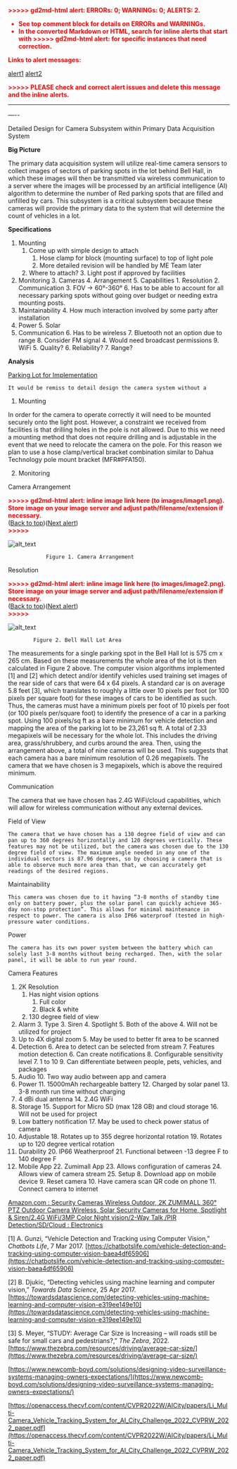 <!-- Output copied to clipboard! -->

<!-----

You have some errors, warnings, or alerts. If you are using reckless mode, turn it off to see inline alerts.
* ERRORs: 0
* WARNINGs: 0
* ALERTS: 2

Conversion time: 1.891 seconds.


Using this Markdown file:

1. Paste this output into your source file.
2. See the notes and action items below regarding this conversion run.
3. Check the rendered output (headings, lists, code blocks, tables) for proper
   formatting and use a linkchecker before you publish this page.

Conversion notes:

* Docs to Markdown version 1.0β33
* Wed Nov 09 2022 18:38:11 GMT-0800 (PST)
* Source doc: Counting Sensor Detail Design
* This document has images: check for >>>>>  gd2md-html alert:  inline image link in generated source and store images to your server. NOTE: Images in exported zip file from Google Docs may not appear in  the same order as they do in your doc. Please check the images!

----->


<p style="color: red; font-weight: bold">>>>>>  gd2md-html alert:  ERRORs: 0; WARNINGs: 0; ALERTS: 2.</p>
<ul style="color: red; font-weight: bold"><li>See top comment block for details on ERRORs and WARNINGs. <li>In the converted Markdown or HTML, search for inline alerts that start with >>>>>  gd2md-html alert:  for specific instances that need correction.</ul>

<p style="color: red; font-weight: bold">Links to alert messages:</p><a href="#gdcalert1">alert1</a>
<a href="#gdcalert2">alert2</a>

<p style="color: red; font-weight: bold">>>>>> PLEASE check and correct alert issues and delete this message and the inline alerts.<hr></p>


—--

Detailed Design for Camera Subsystem within Primary Data Acquisition System

**Big Picture**

The primary data acquisition system will utilize real-time camera sensors to collect images of sectors of parking spots in the lot behind Bell Hall, in which these images will then be transmitted via wireless communication to a server where the images will be processed by an artificial intelligence (AI) algorithm to determine the number of Red parking spots that are filled and unfilled by cars. This subsystem is a critical subsystem because these cameras will provide the primary data to the system that will determine the count of vehicles in a lot. 

**Specifications**



1. Mounting
    1. Come up with simple design to attach
        1. Hose clamp for block (mounting surface) to top of light pole
        2. More detailed revision will be handled by ME Team later
    2. Where to attach?
        3. Light post if approved by facilities
2. Monitoring
    3. Cameras
        4. Arrangement
        5. Capabilities
            1. Resolution
            2. Communication
            3. FOV -> 60°-360°
        6. Has to be able to account for all necessary parking spots without going over budget or needing extra mounting posts.
3. Maintainability
    4. How much interaction involved by some party after installation
4. Power
    5. Solar
5. Communication
    6. Has to be wireless
        7. Bluetooth not an option due to range	
        8. Consider FM signal
            4. Would need broadcast permissions
        9. WiFi
            5. Quality?
            6. Reliability?
            7. Range?

**Analysis**

<span style="text-decoration:underline;">Parking Lot for Implementation</span>

	It would be remiss to detail design the camera system without a 



1. Mounting

In order for the camera to operate correctly it will need to be mounted securely onto the light post. However, a constraint we received from facilities is that drilling holes in the pole is not allowed. Due to this we need a mounting method that does not require drilling and is adjustable in the event that we need to relocate the camera on the pole. For this reason we plan to use a hose clamp/vertical bracket combination similar to Dahua Technology pole mount bracket (MFR#PFA150).



2. Monitoring

Camera Arrangement

<p id="gdcalert1" ><span style="color: red; font-weight: bold">>>>>>  gd2md-html alert: inline image link here (to images/image1.png). Store image on your image server and adjust path/filename/extension if necessary. </span><br>(<a href="#">Back to top</a>)(<a href="#gdcalert2">Next alert</a>)<br><span style="color: red; font-weight: bold">>>>>> </span></p>


![alt_text](images/image1.png "image_tooltip")



            	Figure 1. Camera Arrangement

Resolution			

<p id="gdcalert2" ><span style="color: red; font-weight: bold">>>>>>  gd2md-html alert: inline image link here (to images/image2.png). Store image on your image server and adjust path/filename/extension if necessary. </span><br>(<a href="#">Back to top</a>)(<a href="#gdcalert3">Next alert</a>)<br><span style="color: red; font-weight: bold">>>>>> </span></p>


![alt_text](images/image2.png "image_tooltip")



            Figure 2. Bell Hall Lot Area

The measurements for a single parking spot in the Bell Hall lot is 575 cm x 265 cm. Based on these measurements the whole area of the lot is then calculated in Figure 2 above.  The computer vision algorithms implemented [1] and [2] which detect and/or identify vehicles used training set images of the rear side of cars that were 64 x 64 pixels. A standard car is on average 5.8 feet [3], which translates to roughly a little over 10 pixels per foot (or 100 pixels per square foot) for these images of cars to be identified as such. Thus, the cameras must have a minimum pixels per foot of 10 pixels per foot (or 100 pixels per/square foot) to identify the presence of a car in a parking spot. Using 100 pixels/sq ft as a bare minimum for vehicle detection and mapping the area of the parking lot to be 23,261 sq ft. A total of 2.33 megapixels will be necessary for the whole lot. This includes the driving area, grass/shrubbery, and curbs around the area. Then, using the arrangement above, a total of nine cameras will be used. This suggests that each camera has a bare minimum resolution of 0.26 megapixels. The camera that we have chosen is 3 megapixels, which is above the required minimum.

Communication

The camera that we have chosen has 2.4G WiFi/cloud capabilities, which will allow for wireless communication without any external devices.

Field of View

	The camera that we have chosen has a 130 degree field of view and can pan up to 360 degrees horizontally and 120 degrees vertically. These features may not be utilized, but the camera was chosen due to the 130 degree field of view. The maximum angle needed in any one of the individual sectors is 87.96 degrees, so by choosing a camera that is able to observe much more area than that, we can accurately get readings of the desired regions. 

Maintainability

	This camera was chosen due to it having “3-8 months of standby time only on battery power, plus the solar panel can quickly achieve 365-day non-stop protection”. This allows for minimal maintenance in respect to power. The camera is also IP66 waterproof (tested in high-pressure water conditions. 

Power

	The camera has its own power system between the battery which can solely last 3-8 months without being recharged. Then, with the solar panel, it will be able to run year round. 

Camera Features



1. 2K Resolution
    1. Has night vision options
        1. Full color
        2. Black & white
    2. 130 degree field of view
2. Alarm
    3. Type
        3. Siren
        4. Spotlight
        5. Both of the above
    4. Will not be utilized for project
3. Up to 4X digital zoom
    5. May be used to better fit area to be scanned
4. Detection
    6. Area to detect can be selected from stream
    7. Features motion detection
        6. Can create notifications
    8. Configurable sensitivity level
        7. 1 to 10
    9. Can differentiate between people, pets, vehicles, and packages
5. Audio
    10. Two way audio between app and camera
6. Power
    11. 15000mAh rechargeable battery
    12. Charged by solar panel
    13. 3-8 month run time without charging
7. 4 dBi dual antenna
    14. 2.4G WiFi
8. Storage
    15. Support for Micro SD (max 128 GB) and cloud storage
    16. Will not be used for project
9. Low battery notification
    17. May be used to check power status of camera
10. Adjustable
    18. Rotates up to 355 degree horizontal rotation
    19. Rotates up to 120 degree vertical rotation
11. Durability
    20. IP66 Weatherproof
    21. Functional between -13 degree F to 140 degree F
12. Mobile App
    22. Zumimall App
    23. Allows configuration of cameras
    24. Allows view of camera stream
    25. Setup
        8. Download app on mobile device
        9. Reset camera
        10. Have camera scan QR code on phone
        11. Connect camera to internet

[Amazon.com : Security Cameras Wireless Outdoor, 2K ZUMIMALL 360° PTZ Outdoor Camera Wireless, Solar Security Cameras for Home, Spotlight & Siren/2.4G WiFi/3MP Color Night vision/2-Way Talk /PIR Detection/SD/Cloud : Electronics](https://www.amazon.com/Zumimall-Security-Detection-Waterproof-Encrypted/dp/B092HPZJD5/ref=sr_1_2?crid=2ZK6O8X21WVLW&keywords=120%2Bdegree%2Boutdoor%2Bcamera&qid=1668026837&sprefix=%2Caps%2C81&sr=8-2&th=1)

[1] A. Gunzi, “Vehicle Detection and Tracking using Computer Vision,” _Chatbots Life_, 7 Mar 2017. [https://chatbotslife.com/vehicle-detection-and-tracking-using-computer-vision-baea4df65906](https://chatbotslife.com/vehicle-detection-and-tracking-using-computer-vision-baea4df65906)

[2] B. Djukic, “Detecting vehicles using machine learning and computer vision,” _Towards Data Science_, 25 Apr 2017. [https://towardsdatascience.com/detecting-vehicles-using-machine-learning-and-computer-vision-e319ee149e10](https://towardsdatascience.com/detecting-vehicles-using-machine-learning-and-computer-vision-e319ee149e10)

[3] S. Meyer, “STUDY: Average Car Size is Increasing – will roads still be safe for small cars and pedestrians?,” _The Zebra_, 2022. [https://www.thezebra.com/resources/driving/average-car-size/](https://www.thezebra.com/resources/driving/average-car-size/) 

[https://www.newcomb-boyd.com/solutions/designing-video-surveillance-systems-managing-owners-expectations/](https://www.newcomb-boyd.com/solutions/designing-video-surveillance-systems-managing-owners-expectations/)

[https://openaccess.thecvf.com/content/CVPR2022W/AICity/papers/Li_Multi-Camera_Vehicle_Tracking_System_for_AI_City_Challenge_2022_CVPRW_2022_paper.pdf](https://openaccess.thecvf.com/content/CVPR2022W/AICity/papers/Li_Multi-Camera_Vehicle_Tracking_System_for_AI_City_Challenge_2022_CVPRW_2022_paper.pdf)
